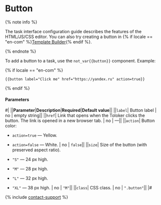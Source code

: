 # Button

{% note info %}

The task interface configuration guide describes the features of the HTML/JS/CSS editor. You can also try creating a button in {% if locale == "en-com" %}[Template Builder](../../../template-builder/reference/field.button-radio.md){% endif %}.

{% endnote %}

To add a button to a task, use the `not_var{{button}}` component. Example:

{% if locale == "en-com" %}

```plaintext
{{button label="Click me" href="https://yandex.ru" action=true}}
```

{% endif %}

#### Parameters

#|
||**Parameter**|**Description**|**Required**|**Default value**||
||`label`| Button label | no | empty string||
||`href`| Link that opens when the Toloker clicks the button. The link is opened in a new browser tab. | no | —||
||`action`| Button color:

- `action=true` — Yellow.

- `action=false` — White. | no | `false`||
||`size`| Size of the button (with preserved aspect ratio).

- `"S"` — 24 px high.

- `"M"` — 28 px high.

- `"L"` — 32 px high.

- `"XL"` — 38 px high. | no | `"M"`||
||`class`| CSS class. | no | `".button"`||
|#

{% include [contact-support](../../_includes/contact-support-help.md) %}